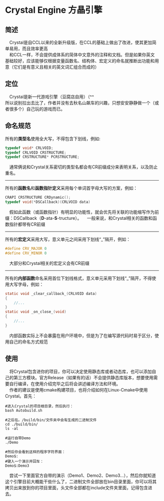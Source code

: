 ﻿# Crystal Engine 方晶引擎
## 简述
&emsp;Crystal是自CCL以来的全新升级版，在CCL的基础上做出了改进，使其更加简单易用，而且效率更高  
&emsp;和CCL一样，不会提供成体系的简体中文意外的注释和文档。但是如果你英文基础较好，应该能够仅根据变量函数名、结构体、宏定义的命名就推断出功能和用意（它们是有意义且相关的英文词汇组合而成的）
## 定位
&emsp;Crystal是新一代游戏引擎（豆腐店自用）（^^  
所以说别拉出去比了，作者并没有去秋名山飙车的兴趣，只想安安静静做一个（或者很多个）自己玩的游戏而已。
## 命名规范
所有的**类型名**使用全大写，不得包含下划线，例如:
~~~C
typedef void* CRLVOID;
typedef CRLVOID CRSTRUCTURE;
typedef CRSTRUCTURE* PCRSTRUCTURE;
~~~
&emsp;通常俩说和Crystal关系密切的类型名都会有CR前缀成分来表明关系，以及防止重名。
***
所有的**函数名**和**函数指针定义**采用每个单词首字母大写的方案，例如：
~~~C
CRAPI CRSTRUCTURE CRDynamic();
typedef void(*DSCallback)(CRLVOID data)
~~~
&emsp;假如此函数（或函数指针）有明显的功能性，就会优先将关联的功能缩写作为前缀：DSCallback（**D**-ata-**S**-tructure）。
&emsp;一般来说，和Crystal相关的函数和函数指针都带有CR前缀
***
所有的**宏定义**采用大写，意义单元之间采用下划线“_”隔开，例如：
~~~C
#define CRV_MAJOR 0
#define CRV_MINOR 0
~~~
&emsp;大部分和Crystal相关的宏定义会有CR前缀
***
所有的**内部函数**命名采用首位下划线格式，意义单元采用下划线“_”隔开，不得使用大写字母，例如：
~~~C
static void _clear_callback_(CRLVOID data)
{
    //...
}
static void _on_close_(void)
{
	//...
}
~~~
&emsp;内部函数实际上不会暴露在用户环境中，但是为了在编写源代码时易于区分，使用自己的命名方式规范
## 使用
&emsp;将Crystal包含进你的项目，你可以决定使用静态库或者动态库，也可以添加自己的第三方模块。官方Release（如果有的话）不会提供静态库版本，想要使用需要自行编译，在使用介绍完毕之后将会讲述编译方法和环境。  
&emsp;作者的建议是使用cmake构建项目，也将介绍如何在Linux-Cmake中使用Crystal。首先：
~~~shell
#进入Crystal的项目根目录，然后执行：
bash Autobuild.sh

#之后在。/build/bin/文件夹中会有生成的二进制文件
cd ./build/bin/
ls -al

#运行自带Demo
./Demo

#然后你会看到这样的程序字符界面：
Demo$:
#键入一个演示并回车：
Demo$:Demo3
~~~
&emsp;尝试一下里面官方自带的演示（Demo1、Demo2、Demo3...），然后你就知道这个引擎目前大概能干些什么了，二进制文件全部放在bin目录里面，你可以将其拷贝出来放到你的项目里面，头文件全部都在include文件夹里面，记得包含进去。  
